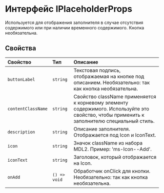 # <a name="iplaceholderprops-interface"></a>Интерфейс IPlaceholderProps







Используется для отображения заполнителя в случае отсутствия содержимого или при наличии временного содержимого. Кнопка необязательна.




## <a name="properties"></a>Свойства

| Свойство     | Тип   | Описание|
|:-------------|:-------|:-----------|
|`buttonLabel`      | `string` | Текстовая подпись, отображаемая на кнопке под описанием. Необязательно: так как кнопка необязательна. |
|`contentClassName`      | `string` | Свойство className применяется к корневому элементу содержимого. Используйте это свойство, чтобы применить к заполнителю специальный стиль. |
|`description`      | `string` | Описание заполнителя. Отображается под Icon и IconText. |
|`icon`      | `string` | Значок className из набора MDL2. Пример: 'ms-Icon--Add'. |
|`iconText`      | `string` | Заголовок, который отображается на Icon. |
|`onAdd`      | `() => void` | Обработчик onClick для кнопки. Необязательно: так как кнопка необязательна. |






